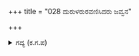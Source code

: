 +++
title = "028 ದುರುಳರುರವಣಿಸಿದರು ಜವ್ವನ"

+++

<details><summary>ಗದ್ಯ (ಕ.ಗ.ಪ) </summary>

28." ದುಷ್ಟರು ಯುದ್ಧಕ್ಕಾಗಿ ಸಂಭ್ರಮಿಸಿದರು. ಯೌವನದ, ಭರತವಂಶದವರೆಂಬ , ಶೌರ್ಯದ , ದಿವ್ಯಾಸ್ತ್ರಗಳ ಜ್ಞಾನದ ಮದದಿಂದ, ಕೋತಿಯಷ್ಟೇ ಚಂಚಲಚಿತ್ತರಾದವರು ರಣರಂಗದಲ್ಲಿ ಪರಿಹಾಸ್ಯಮಾಡುತ್ತ ಕುರುಕುಲ ವಿನಾಶಕ್ಕೆಂದೇ ಹುಟ್ಟಿದವರು ತಮ್ಮವರು" ಎಂದು ಸಂಜಯನು ಧೃತರಾಷ್ಟ್ರನಿಗೆ ಹೇಳಿದನು.
</details>
